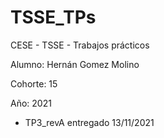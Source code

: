 # TSSE_TPs
CESE - TSSE - Trabajos prácticos

Alumno: Hernán Gomez Molino

Cohorte: 15

Año: 2021

- TP3_revA entregado 13/11/2021
